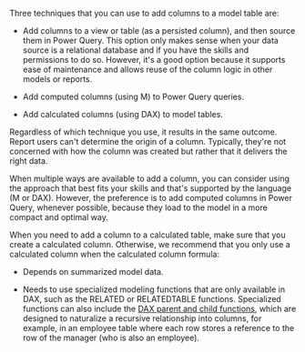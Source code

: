 Three techniques that you can use to add columns to a model table are:

-   Add columns to a view or table (as a persisted column), and then source them in Power Query. This option only makes sense when your data source is a relational database and if you have the skills and permissions to do so. However, it's a good option because it supports ease of maintenance and allows reuse of the column logic in other models or reports.

-   Add computed columns (using M) to Power Query queries.

-   Add calculated columns (using DAX) to model tables.

Regardless of which technique you use, it results in the same outcome. Report users can't determine the origin of a column. Typically, they're not concerned with how the column was created but rather that it delivers the right data.

When multiple ways are available to add a column, you can consider using the approach that best fits your skills and that's supported by the language (M or DAX). However, the preference is to add computed columns in Power Query, whenever possible, because they load to the model in a more compact and optimal way.

When you need to add a column to a calculated table, make sure that you create a calculated column. Otherwise, we recommend that you only use a calculated column when the calculated column formula:

-   Depends on summarized model data.

-   Needs to use specialized modeling functions that are only available in DAX, such as the RELATED or RELATEDTABLE functions. Specialized functions can also include the [DAX parent and child functions](https://docs.microsoft.com/dax/understanding-functions-for-parent-child-hierarchies-in-dax/?azure-portal=true), which are designed to naturalize a recursive relationship into columns, for example, in an employee table where each row stores a reference to the row of the manager (who is also an employee).
